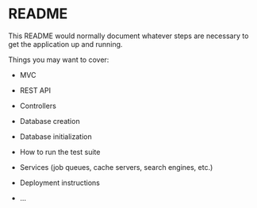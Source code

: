 # README

This README would normally document whatever steps are necessary to get the
application up and running.

Things you may want to cover:

* MVC

* REST API

* Controllers

* Database creation

* Database initialization

* How to run the test suite

* Services (job queues, cache servers, search engines, etc.)

* Deployment instructions

* ...
